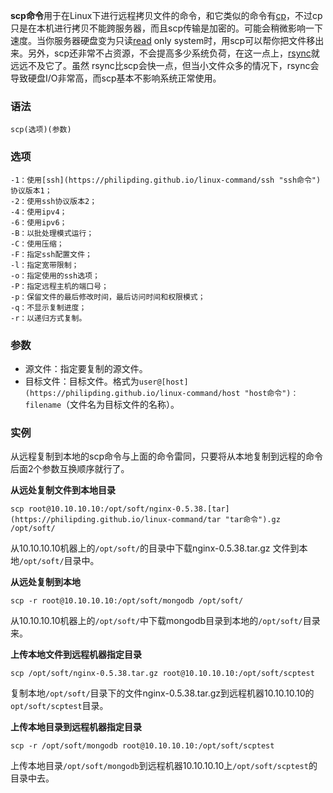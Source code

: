 **scp命令**用于在Linux下进行远程拷贝文件的命令，和它类似的命令有[cp](https://philipding.github.io/linux-command/cp "cp命令")，不过cp只是在本机进行拷贝不能跨服务器，而且scp传输是加密的。可能会稍微影响一下速度。当你服务器硬盘变为只读[read](https://philipding.github.io/linux-command/read "read命令") only system时，用scp可以帮你把文件移出来。另外，scp还非常不占资源，不会提高多少系统负荷，在这一点上，[rsync](https://philipding.github.io/linux-command/rsync "rsync命令")就远远不及它了。虽然 rsync比scp会快一点，但当小文件众多的情况下，rsync会导致硬盘I/O非常高，而scp基本不影响系统正常使用。

### 语法  

```
scp(选项)(参数)
```

### 选项  

```
-1：使用[ssh](https://philipding.github.io/linux-command/ssh "ssh命令")协议版本1；
-2：使用ssh协议版本2；
-4：使用ipv4；
-6：使用ipv6；
-B：以批处理模式运行；
-C：使用压缩；
-F：指定ssh配置文件；
-l：指定宽带限制；
-o：指定使用的ssh选项；
-P：指定远程主机的端口号；
-p：保留文件的最后修改时间，最后访问时间和权限模式；
-q：不显示复制进度；
-r：以递归方式复制。
```

### 参数  

*   源文件：指定要复制的源文件。
*   目标文件：目标文件。格式为`user@[host](https://philipding.github.io/linux-command/host "host命令")：filename`（文件名为目标文件的名称）。

### 实例  

从远程复制到本地的scp命令与上面的命令雷同，只要将从本地复制到远程的命令后面2个参数互换顺序就行了。

**从远处复制文件到本地目录**

```
scp root@10.10.10.10:/opt/soft/nginx-0.5.38.[tar](https://philipding.github.io/linux-command/tar "tar命令").gz /opt/soft/
```

从10.10.10.10机器上的`/opt/soft/`的目录中下载nginx-0.5.38.tar.gz 文件到本地`/opt/soft/`目录中。

**从远处复制到本地**

```
scp -r root@10.10.10.10:/opt/soft/mongodb /opt/soft/
```

从10.10.10.10机器上的`/opt/soft/`中下载mongodb目录到本地的`/opt/soft/`目录来。

**上传本地文件到远程机器指定目录**

```
scp /opt/soft/nginx-0.5.38.tar.gz root@10.10.10.10:/opt/soft/scptest
```

复制本地`/opt/soft/`目录下的文件nginx-0.5.38.tar.gz到远程机器10.10.10.10的`opt/soft/scptest`目录。

**上传本地目录到远程机器指定目录**

```
scp -r /opt/soft/mongodb root@10.10.10.10:/opt/soft/scptest
```

上传本地目录`/opt/soft/mongodb`到远程机器10.10.10.10上`/opt/soft/scptest`的目录中去。